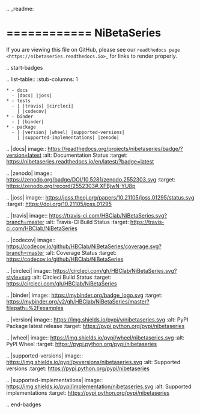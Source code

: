 .. _readme:

============
NiBetaSeries
============

If you are viewing this file on GitHub, please see our
`readthedocs page <https://nibetaseries.readthedocs.io>`_
for links to render properly.

.. start-badges

.. list-table::
    :stub-columns: 1

    * - docs
      - |docs| |joss|
    * - tests
      - | |travis| |circleci|
        | |codecov|
    * - binder
      - | |binder|
    * - package
      - | |version| |wheel| |supported-versions|
        | |supported-implementations| |zenodo|

.. |docs| image:: https://readthedocs.org/projects/nibetaseries/badge/?version=latest
    :alt: Documentation Status
    :target: https://nibetaseries.readthedocs.io/en/latest/?badge=latest

.. |zenodo| image:: https://zenodo.org/badge/DOI/10.5281/zenodo.2552303.svg
   :target: https://zenodo.org/record/2552303#.XFBjwN-YU8p

.. |joss| image:: https://joss.theoj.org/papers/10.21105/joss.01295/status.svg
   :target: https://doi.org/10.21105/joss.01295

.. |travis| image:: https://travis-ci.com/HBClab/NiBetaSeries.svg?branch=master
    :alt: Travis-CI Build Status
    :target: https://travis-ci.com/HBClab/NiBetaSeries

.. |codecov| image:: https://codecov.io/github/HBClab/NiBetaSeries/coverage.svg?branch=master
    :alt: Coverage Status
    :target: https://codecov.io/github/HBClab/NiBetaSeries

.. |circleci| image:: https://circleci.com/gh/HBClab/NiBetaSeries.svg?style=svg
    :alt: Circleci Build Status
    :target: https://circleci.com/gh/HBClab/NiBetaSeries

.. |binder| image:: https://mybinder.org/badge_logo.svg
    :target: https://mybinder.org/v2/gh/HBClab/NiBetaSeries/master?filepath=%2Fexamples

.. |version| image:: https://img.shields.io/pypi/v/nibetaseries.svg
    :alt: PyPI Package latest release
    :target: https://pypi.python.org/pypi/nibetaseries

.. |wheel| image:: https://img.shields.io/pypi/wheel/nibetaseries.svg
    :alt: PyPI Wheel
    :target: https://pypi.python.org/pypi/nibetaseries

.. |supported-versions| image:: https://img.shields.io/pypi/pyversions/nibetaseries.svg
    :alt: Supported versions
    :target: https://pypi.python.org/pypi/nibetaseries

.. |supported-implementations| image:: https://img.shields.io/pypi/implementation/nibetaseries.svg
    :alt: Supported implementations
    :target: https://pypi.python.org/pypi/nibetaseries


.. end-badges
